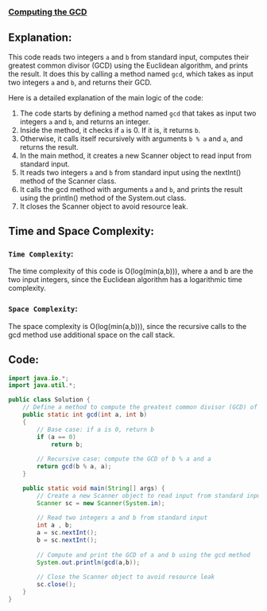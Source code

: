### [Computing the GCD](https://www.hackerrank.com/challenges/functional-programming-warmups-in-recursion---gcd/problem?isFullScreen=false)

## Explanation:
This code reads two integers `a` and `b` from standard input, computes their greatest common divisor (GCD) using the Euclidean algorithm, and prints the result. It does this by calling a method named `gcd`, which takes as input two integers `a` and `b`, and returns their GCD.

Here is a detailed explanation of the main logic of the code:

1. The code starts by defining a method named `gcd` that takes as input two integers `a` and `b`, and returns an integer.
2. Inside the method, it checks if `a` is 0. If it is, it returns `b`.
3. Otherwise, it calls itself recursively with arguments `b % a` and `a`, and returns the result.
4. In the main method, it creates a new Scanner object to read input from standard input.
5. It reads two integers `a` and `b` from standard input using the nextInt() method of the Scanner class.
6. It calls the gcd method with arguments `a` and `b`, and prints the result using the println() method of the System.out class.
7. It closes the Scanner object to avoid resource leak.

## Time and Space Complexity:
### `Time Complexity`:
The time complexity of this code is O(log(min(a,b))), where a and b are the two input integers, since the Euclidean algorithm has a logarithmic time complexity.

### `Space Complexity`:
The space complexity is O(log(min(a,b))), since the recursive calls to the gcd method use additional space on the call stack.

## Code:
```java
import java.io.*;
import java.util.*;

public class Solution {
    // Define a method to compute the greatest common divisor (GCD) of two integers using the Euclidean algorithm
    public static int gcd(int a, int b)
    {
        // Base case: if a is 0, return b
        if (a == 0)
            return b;
 
        // Recursive case: compute the GCD of b % a and a
        return gcd(b % a, a);
    }

    public static void main(String[] args) {
        // Create a new Scanner object to read input from standard input
        Scanner sc = new Scanner(System.in);
        
        // Read two integers a and b from standard input
        int a , b;
        a = sc.nextInt();
        b = sc.nextInt();
        
        // Compute and print the GCD of a and b using the gcd method
        System.out.println(gcd(a,b));
        
        // Close the Scanner object to avoid resource leak
        sc.close();
    }
}

```
